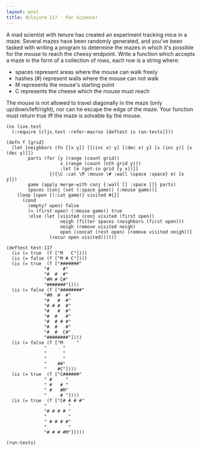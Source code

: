 ```yaml
---
layout: post
title: 4clojure 117 - For Science!
---
```


A mad scientist with tenure has created an experiment tracking mice in a maze. Several mazes have been randomly generated, and you've been tasked with writing a program to determine the mazes in which it's possible for the mouse to reach the cheesy endpoint. Write a function which accepts a maze in the form of a collection of rows, each row is a string where:

* spaces represent areas where the mouse can walk freely
* hashes (#) represent walls where the mouse can not walk
* M represents the mouse's starting point
* C represents the cheese which the mouse must reach
  
The mouse is not allowed to travel diagonally in the maze (only up/down/left/right), nor can he escape the edge of the maze. Your function must return true iff the maze is solvable by the mouse.

<pre><code class="language-klipse">(ns live.test
  (:require [cljs.test :refer-macros [deftest is run-tests]]))
  
(defn f [grid]
  (let [neighbors (fn [[x y]] [[(inc x) y] [(dec x) y] [x (inc y)] [x (dec y)]])
        parts (for [y (range (count grid))
                    x (range (count (nth grid y)))
                    :let [e (get-in grid [y x])]]
                {({\C :cat \M :mouse \# :wall \space :space} e) [x y]})
        game (apply merge-with conj {:wall [] :space []} parts)
        spaces (conj (set (:space game)) (:mouse game))]
    (loop [open [(:cat game)] visited #{}]
      (cond
        (empty? open) false
        (= (first open) (:mouse game)) true
        :else (let [visited (conj visited (first open))
                    neigh (filter spaces (neighbors (first open)))
                    neigh (remove visited neigh)
                    open (concat (rest open) (remove visited neigh))]
                (recur open visited))))))

(deftest test-117
  (is (= true  (f ["M   C"])))
  (is (= false (f ["M # C"])))
  (is (= true  (f ["#######"
              "#     #"
              "#  #  #"
              "#M # C#"
              "#######"])))
  (is (= false (f ["########"
              "#M  #  #"
              "#   #  #"
              "# # #  #"
              "#   #  #"
              "#  #   #"
              "#  # # #"
              "#  #   #"
              "#  #  C#"
              "########"])))
  (is (= false (f ["M     "
              "      "
              "      "
              "      "
              "    ##"
              "    #C"])))
  (is (= true  (f ["C######"
              " #     "
              " #   # "
              " #   #M"
              "     # "])))
  (is (= true  (f ["C# # # #"
              "        "
              "# # # # "
              "        "
              " # # # #"
              "        "
              "# # # #M"]))))
  
(run-tests)
</code></pre>
